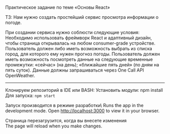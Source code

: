 Практическое задание по теме «Основы React»

ТЗ:
Нам нужно создать простейший сервис просмотра информации о погоде.

При создании сервиса нужно соблюсти следующие условия:
Необходимо использовать фреймворк React и адаптивный дизайн, чтобы страница открывалась на любом consumer-grade устройстве.
Пользователь должен либо иметь возможность выбрать из списка город, для которого ему нужен прогноз погоды.
Пользователь должен иметь возможность посмотреть данные на следующие временные промежутки:
«сейчас» (на день);
«ближайшие пять дней» (по дням на пять суток).
Данные должны запрашиваться через One Call API OpenWeather.
________________________________________________________________________

Клонируем репозиторий в IDE или BASH: 
Установить модули: npm install
Для запуска: `npm start`

Запуск производится в режиме разработки\ Runs the app in the development mode.
Open [http://localhost:3000](http://localhost:3000) to view it in your browser.

Страница перезагрузится, когда вы внесете изменения\
The page will reload when you make changes.


